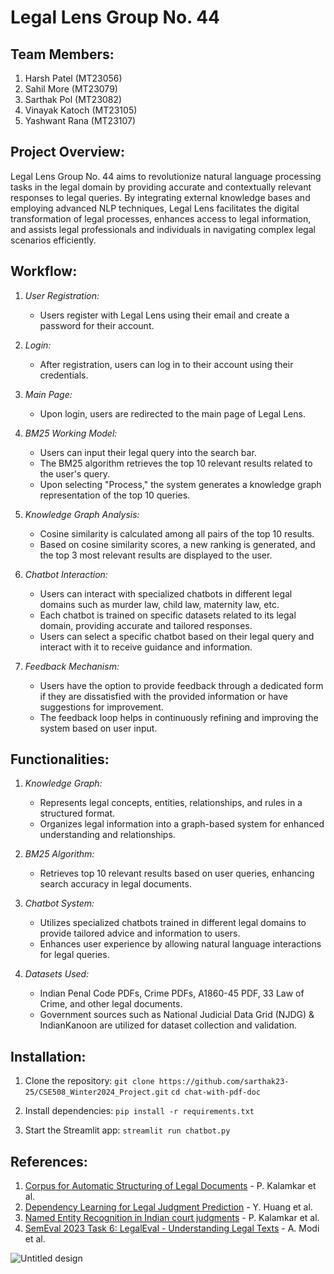 # Legal Lens Group No. 44

## Team Members:
1. Harsh Patel (MT23056)
2. Sahil More (MT23079)
3. Sarthak Pol (MT23082)
4. Vinayak Katoch (MT23105)
5. Yashwant Rana (MT23107)

## Project Overview:
Legal Lens Group No. 44 aims to revolutionize natural language processing tasks in the legal domain by providing accurate and contextually relevant responses to legal queries. By integrating external knowledge bases and employing advanced NLP techniques, Legal Lens facilitates the digital transformation of legal processes, enhances access to legal information, and assists legal professionals and individuals in navigating complex legal scenarios efficiently.

## Workflow:

1. *User Registration:*
   - Users register with Legal Lens using their email and create a password for their account.

2. *Login:*
   - After registration, users can log in to their account using their credentials.

3. *Main Page:*
   - Upon login, users are redirected to the main page of Legal Lens.

4. *BM25 Working Model:*
   - Users can input their legal query into the search bar.
   - The BM25 algorithm retrieves the top 10 relevant results related to the user's query.
   - Upon selecting "Process," the system generates a knowledge graph representation of the top 10 queries.

5. *Knowledge Graph Analysis:*
   - Cosine similarity is calculated among all pairs of the top 10 results.
   - Based on cosine similarity scores, a new ranking is generated, and the top 3 most relevant results are displayed to the user.

6. *Chatbot Interaction:*
   - Users can interact with specialized chatbots in different legal domains such as murder law, child law, maternity law, etc.
   - Each chatbot is trained on specific datasets related to its legal domain, providing accurate and tailored responses.
   - Users can select a specific chatbot based on their legal query and interact with it to receive guidance and information.

7. *Feedback Mechanism:*
   - Users have the option to provide feedback through a dedicated form if they are dissatisfied with the provided information or have suggestions for improvement.
   - The feedback loop helps in continuously refining and improving the system based on user input.

## Functionalities:

1. *Knowledge Graph:*
   - Represents legal concepts, entities, relationships, and rules in a structured format.
   - Organizes legal information into a graph-based system for enhanced understanding and relationships.

2. *BM25 Algorithm:*
   - Retrieves top 10 relevant results based on user queries, enhancing search accuracy in legal documents.

3. *Chatbot System:*
   - Utilizes specialized chatbots trained in different legal domains to provide tailored advice and information to users.
   - Enhances user experience by allowing natural language interactions for legal queries.

4. *Datasets Used:*
   - Indian Penal Code PDFs, Crime PDFs, A1860-45 PDF, 33 Law of Crime, and other legal documents.
   - Government sources such as National Judicial Data Grid (NJDG) & IndianKanoon are utilized for dataset collection and validation.
   
## Installation:
1. Clone the repository:
```git clone https://github.com/sarthak23-25/CSE508_Winter2024_Project.git```
```cd chat-with-pdf-doc```

2. Install dependencies:
```pip install -r requirements.txt```

3. Start the Streamlit app:
```streamlit run chatbot.py```

## References:
1. [Corpus for Automatic Structuring of Legal Documents](https://arxiv.org/abs/2201.13125) - P. Kalamkar et al.
2. [Dependency Learning for Legal Judgment Prediction](https://arxiv.org/abs/2112.06370) - Y. Huang et al.
3. [Named Entity Recognition in Indian court judgments](https://arxiv.org/abs/2211.03442) - P. Kalamkar et al.
4. [SemEval 2023 Task 6: LegalEval - Understanding Legal Texts](https://arxiv.org/abs/2304.09548) - A. Modi et al.

![Untitled design](https://github.com/sarthak23-25/CSE508_Winter2024_Project/assets/144327529/575c41ee-097c-44af-a3f6-19b2478d41e8)
